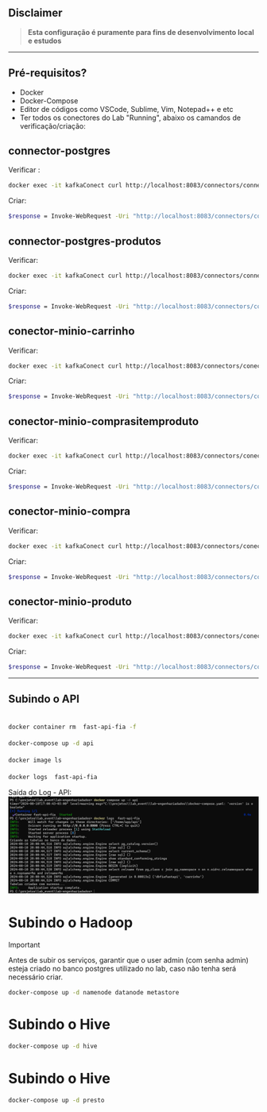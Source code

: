 ## Disclaimer
> **Esta configuração é puramente para fins de desenvolvimento local e estudos**
> 

---

## Pré-requisitos?
* Docker
* Docker-Compose
* Editor de códigos como VSCode, Sublime, Vim, Notepad++ e etc
* Ter todos os conectores do Lab "Running", abaixo os camandos de verificação/criação:

## connector-postgres
Verificar :
```bash
docker exec -it kafkaConect curl http://localhost:8083/connectors/connector-postgres/status
``` 
Criar:
```bash
$response = Invoke-WebRequest -Uri "http://localhost:8083/connectors/connector-postgres/config" -Method Put -Body (Get-Content -Path "conectores/conector-postgres.json" -Raw) -ContentType "application/json"; $response.Content
``` 

## connector-postgres-produtos
Verificar:
```bash
docker exec -it kafkaConect curl http://localhost:8083/connectors/connector-postgres-produtos/status
``` 
Criar:
```bash
$response = Invoke-WebRequest -Uri "http://localhost:8083/connectors/connector-postgres-produtos/config" -Method Put -Body (Get-Content -Path "conectores/conector-postgres-produto.json" -Raw) -ContentType "application/json"; $response.Content
```

## conector-minio-carrinho
Verificar:
```bash
docker exec -it kafkaConect curl http://localhost:8083/connectors/conector-minio-carrinho/status
``` 
Criar:
```bash
$response = Invoke-WebRequest -Uri "http://localhost:8083/connectors/conector-minio-carrinho/config " -Method Put -Body (Get-Content -Path "conectores/conector-minio-carrinho.json" -Raw) -ContentType "application/json"; $response.Content
```

## conector-minio-comprasitemproduto
Verificar:
```bash
docker exec -it kafkaConect curl http://localhost:8083/connectors/conector-minio-comprasitemproduto/status
``` 
Criar:
```bash
$response = Invoke-WebRequest -Uri "http://localhost:8083/connectors/conector-minio-comprasitemproduto/config " -Method Put -Body (Get-Content -Path "conectores/conector-minio-COMPRASITEMPRODUTO.json" -Raw) -ContentType "application/json"; $response.Content
```

## conector-minio-compra
Verificar:
```bash
docker exec -it kafkaConect curl http://localhost:8083/connectors/conector-minio-compra/status
``` 
Criar:
```bash
$response = Invoke-WebRequest -Uri "http://localhost:8083/connectors/conector-minio-compra/config " -Method Put -Body (Get-Content -Path "conectores/conector-minio-compra.json" -Raw) -ContentType "application/json"; $response.Content  
```

## conector-minio-produto
Verificar:
```bash
docker exec -it kafkaConect curl http://localhost:8083/connectors/conector-minio-produto/status
``` 
Criar:
```bash
$response = Invoke-WebRequest -Uri "http://localhost:8083/connectors/conector-minio-produto/config " -Method Put -Body (Get-Content -Path "conectores/conector-minio-produto.json" -Raw) -ContentType "application/json"; $response.Content  
``` 
---

## Subindo o API

```bash 

docker container rm  fast-api-fia -f

docker-compose up -d api

docker image ls

docker logs  fast-api-fia 

```
Saída do Log - API:
![Lab](content/api_status_running.png)





# Subindo o Hadoop

> [!IMPORTANT]
> Antes de subir os serviços, garantir que o user admin (com senha admin) esteja criado no banco postgres utilizado no lab, caso não tenha será necessário criar.

```bash
docker-compose up -d namenode datanode metastore
``` 

# Subindo o Hive

```bash
docker-compose up -d hive
```

# Subindo o Hive

```bash
docker-compose up -d presto
```

